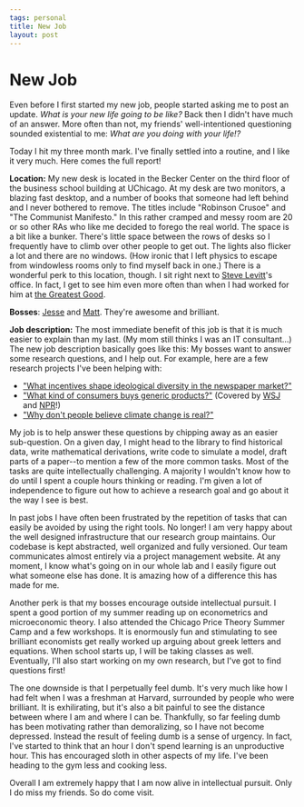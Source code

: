 ```yaml
--- 
tags: personal
title: New Job
layout: post
---
```


# New Job

Even before I first started my new job, people started asking me to post an update. _What is your new life going to be like?_ Back then I didn't have much of an answer. More often than not, my friends' well-intentioned questioning sounded existential to me: _What are you doing with your life!?_ 

Today I hit my three month mark. I've finally settled into a routine, and I like it very much. Here comes the full report! 

__Location:__ My new desk is located in the Becker Center on the third floor of the business school building at UChicago. At my desk are two monitors, a blazing fast desktop, and a number of books that someone had left behind and I never bothered to remove. The titles include "Robinson Crusoe" and "The Communist Manifesto." In this rather cramped and messy room are 20 or so other RAs who like me decided to forego the real world. The space is a bit like a bunker. There's little space between the rows of desks so I frequently have to climb over other people to get out. The lights also flicker a lot and there are no windows. (How ironic that I left physics to escape from windowless rooms only to find myself back in one.) There is a wonderful perk to this location, though. I sit right next to [Steve Levitt][steve]'s office. In fact, I get to see him even more often than when I had worked for him at [the Greatest Good][tgg]. 

[steve]: http://pricetheory.uchicago.edu/levitt/
[tgg]: http://greatestgood.com/

__Bosses__: [Jesse][jesse] and [Matt][matt]. They're awesome and brilliant. 

__Job description:__ The most immediate benefit of this job is that it is much easier to explain than my last. (My mom still thinks I was an IT consultant...) The new job description basically goes like this: My bosses want to answer some research questions, and I help out. For example, here are a few research projects I've been helping with:  

* ["What incentives shape ideological diversity in the newspaper market?"][comp]
* ["What kind of consumers buys generic products?"][gen] (Covered by [WSJ][wsj] and [NPR][npr]!) 
* ["Why don't people believe climate change is real?"][crowd]

[jesse]: http://faculty.chicagobooth.edu/jesse.shapiro/
[matt]: http://faculty.chicagobooth.edu/matthew.gentzkow/
[comp]: http://faculty.chicagobooth.edu/jesse.shapiro/research/competition.pdf
[gen]: http://faculty.chicagobooth.edu/jesse.shapiro/research/generics.pdf
[wsj]: http://blogs.wsj.com/economics/2013/06/20/whos-smart-enough-to-buy-generic/
[npr]: http://www.npr.org/blogs/money/2013/07/05/198504001/why-doesnt-everybody-buy-cheap-generic-headache-medicine
[crowd]: http://faculty.chicagobooth.edu/jesse.shapiro/research/crowdout.pdf

My job is to help answer these questions by chipping away as an easier sub-question. On a given day, I might head to the library to find historical data, write mathematical derivations, write code to simulate a model, draft parts of a paper--to mention a few of the more common tasks. Most of the tasks are quite intellectually challenging. A majority I wouldn't know how to do until I spent a couple hours thinking or reading. I'm given a lot of independence to figure out how to achieve a research goal and go about it the way I see is best. 

In past jobs I have often been frustrated by the repetition of tasks that can easily be avoided by using the right tools. No longer! I am very happy about the well designed infrastructure that our research group maintains. Our codebase is kept abstracted, well organized and fully versioned. Our team communicates almost entirely via a project management website. At any moment, I know what's going on in our whole lab and I easily figure out what someone else has done. It is amazing how of a difference this has made for me.  

Another perk is that my bosses encourage outside intellectual pursuit. I spent a good portion of my summer reading up on econometrics and microeconomic theory. I also attended the Chicago Price Theory Summer Camp and a few workshops. It is enormously fun and stimulating to see brilliant economists get really worked up arguing about greek letters and equations. When school starts up, I will be taking classes as well. Eventually, I'll also start working on my own research, but I've got to find questions first! 

The one downside is that I perpetually feel dumb. It's very much like how I had felt when I was a freshman at Harvard, surrounded by people who were brilliant. It is exhilirating, but it's also a bit painful to see the distance between where I am and where I can be. Thankfully, so far feeling dumb has been motivating rather than demoralizing, so I have not become depressed. Instead the result of feeling dumb is a sense of urgency. In fact, I've started to think that an hour I don't spend learning is an unproductive hour. This has encouraged sloth in other aspects of my life. I've been heading to the gym less and cooking less. 

Overall I am extremely happy that I am now alive in intellectual pursuit. Only I do miss my friends. So do come visit. 
